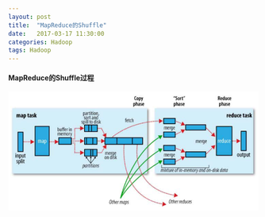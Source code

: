 ```yaml
---
layout: post
title:  "MapReduce的Shuffle"
date:   2017-03-17 11:30:00
categories: Hadoop
tags: Hadoop
---
```

#### MapReduce的Shuffle过程
![shuffle](/assets/img/shuffle.png)
